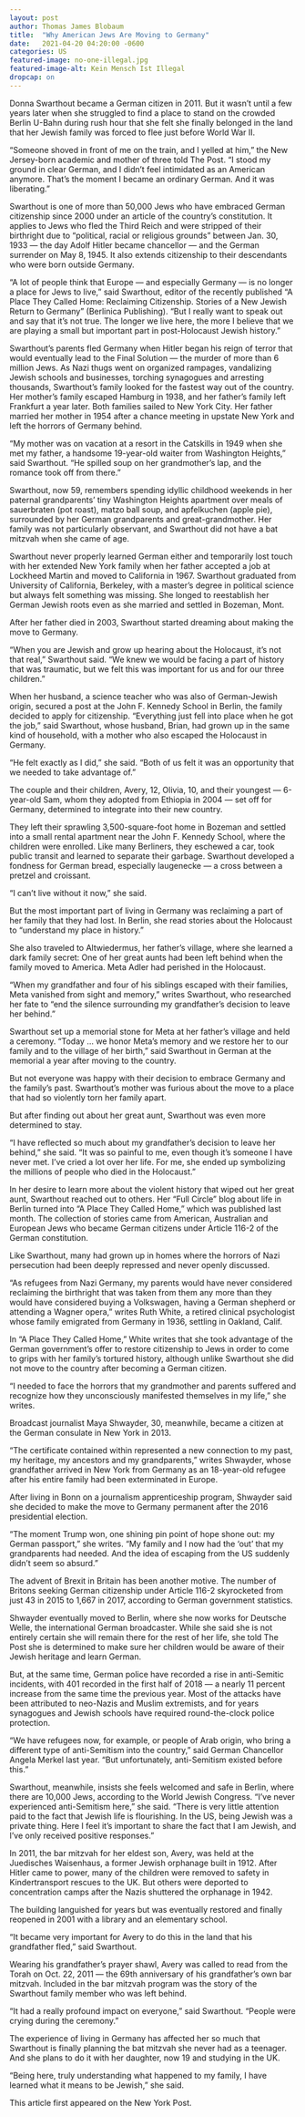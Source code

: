 ```yaml
---
layout: post
author: Thomas James Blobaum 
title:  "Why American Jews Are Moving to Germany"
date:   2021-04-20 04:20:00 -0600
categories: US
featured-image: no-one-illegal.jpg
featured-image-alt: Kein Mensch Ist Illegal
dropcap: on 
---
```

Donna Swarthout became a German citizen in 2011. But it wasn’t until a few years later when she struggled to find a place to stand on the crowded Berlin U-Bahn during rush hour that she felt she finally belonged in the land that her Jewish family was forced to flee just before World War II.

“Someone shoved in front of me on the train, and I yelled at him,” the New Jersey-born academic and mother of three told The Post. “I stood my ground in clear German, and I didn’t feel intimidated as an American anymore. That’s the moment I became an ordinary German. And it was liberating.”

Swarthout is one of more than 50,000 Jews who have embraced German citizenship since 2000 under an article of the country’s constitution. It applies to Jews who fled the Third Reich and were stripped of their birthright due to “political, racial or religious grounds” between Jan. 30, 1933 — the day Adolf Hitler became chancellor — and the German surrender on May 8, 1945. It also extends citizenship to their descendants who were born outside Germany.

“A lot of people think that Europe — and especially Germany — is no longer a place for Jews to live,” said Swarthout, editor of the recently published “A Place They Called Home: Reclaiming Citizenship. Stories of a New Jewish Return to Germany” (Berlinica Publishing). “But I really want to speak out and say that it’s not true. The longer we live here, the more I believe that we are playing a small but important part in post-Holocaust Jewish history.”

Swarthout’s parents fled Germany when Hitler began his reign of terror that would eventually lead to the Final Solution — the murder of more than 6 million Jews. As Nazi thugs went on organized rampages, vandalizing Jewish schools and businesses, torching synagogues and arresting thousands, Swarthout’s family looked for the fastest way out of the country. Her mother’s family escaped Hamburg in 1938, and her father’s family left Frankfurt a year later. Both families sailed to New York City. Her father married her mother in 1954 after a chance meeting in upstate New York and left the horrors of Germany behind.

“My mother was on vacation at a resort in the Catskills in 1949 when she met my father, a handsome 19-year-old waiter from Washington Heights,” said Swarthout. “He spilled soup on her grandmother’s lap, and the romance took off from there.”

Swarthout, now 59, remembers spending idyllic childhood weekends in her paternal grandparents’ tiny Washington Heights apartment over meals of sauerbraten (pot roast), matzo ball soup, and apfelkuchen (apple pie), surrounded by her German grandparents and great-grandmother. Her family was not particularly observant, and Swarthout did not have a bat mitzvah when she came of age.

Swarthout never properly learned German either and temporarily lost touch with her extended New York family when her father accepted a job at Lockheed Martin and moved to California in 1967. Swarthout graduated from University of California, Berkeley, with a master’s degree in political science but always felt something was missing. She longed to reestablish her German Jewish roots even as she married and settled in Bozeman, Mont.

After her father died in 2003, Swarthout started dreaming about making the move to Germany.

“When you are Jewish and grow up hearing about the Holocaust, it’s not that real,” Swarthout said. “We knew we would be facing a part of history that was traumatic, but we felt this was important for us and for our three children.”

When her husband, a science teacher who was also of German-Jewish origin, secured a post at the John F. Kennedy School in Berlin, the family decided to apply for citizenship. “Everything just fell into place when he got the job,” said Swarthout, whose husband, Brian, had grown up in the same kind of household, with a mother who also escaped the Holocaust in Germany.

“He felt exactly as I did,” she said. “Both of us felt it was an opportunity that we needed to take advantage of.”

The couple and their children, Avery, 12, Olivia, 10, and their youngest — 6-year-old Sam, whom they adopted from Ethiopia in 2004 — set off for Germany, determined to integrate into their new country.

They left their sprawling 3,500-square-foot home in Bozeman and settled into a small rental apartment near the John F. Kennedy School, where the children were enrolled. Like many Berliners, they eschewed a car, took public transit and learned to separate their garbage. Swarthout developed a fondness for German bread, especially laugenecke — a cross between a pretzel and croissant.

“I can’t live without it now,” she said.

But the most important part of living in Germany was reclaiming a part of her family that they had lost. In Berlin, she read stories about the Holocaust to “understand my place in history.”

She also traveled to Altwiedermus, her father’s village, where she learned a dark family secret: One of her great aunts had been left behind when the family moved to America. Meta Adler had perished in the Holocaust.

“When my grandfather and four of his siblings escaped with their families, Meta vanished from sight and memory,” writes Swarthout, who researched her fate to “end the silence surrounding my grandfather’s decision to leave her behind.”

Swarthout set up a memorial stone for Meta at her father’s village and held a ceremony. “Today … we honor Meta’s memory and we restore her to our family and to the village of her birth,” said Swarthout in German at the memorial a year after moving to the country.

But not everyone was happy with their decision to embrace Germany and the family’s past. Swarthout’s mother was furious about the move to a place that had so violently torn her family apart.

But after finding out about her great aunt, Swarthout was even more determined to stay.

“I have reflected so much about my grandfather’s decision to leave her behind,” she said. “It was so painful to me, even though it’s someone I have never met. I’ve cried a lot over her life. For me, she ended up symbolizing the millions of people who died in the Holocaust.”

In her desire to learn more about the violent history that wiped out her great aunt, Swarthout reached out to others. Her “Full Circle” blog about life in Berlin turned into “A Place They Called Home,” which was published last month. The collection of stories came from American, Australian and European Jews who became German citizens under Article 116-2 of the German constitution.

Like Swarthout, many had grown up in homes where the horrors of Nazi persecution had been deeply repressed and never openly discussed.

“As refugees from Nazi Germany, my parents would have never considered reclaiming the birthright that was taken from them any more than they would have considered buying a Volkswagen, having a German shepherd or attending a Wagner opera,” writes Ruth White, a retired clinical psychologist whose family emigrated from Germany in 1936, settling in Oakland, Calif.

In “A Place They Called Home,” White writes that she took advantage of the German government’s offer to restore citizenship to Jews in order to come to grips with her family’s tortured history, although unlike Swarthout she did not move to the country after becoming a German citizen.

“I needed to face the horrors that my grandmother and parents suffered and recognize how they unconsciously manifested themselves in my life,” she writes.

Broadcast journalist Maya Shwayder, 30, meanwhile, became a citizen at the German consulate in New York in 2013.

“The certificate contained within represented a new connection to my past, my heritage, my ancestors and my grandparents,” writes Shwayder, whose grandfather arrived in New York from Germany as an 18-year-old refugee after his entire family had been exterminated in Europe.

After living in Bonn on a journalism apprenticeship program, Shwayder said she decided to make the move to Germany permanent after the 2016 presidential election.

“The moment Trump won, one shining pin point of hope shone out: my German passport,” she writes. “My family and I now had the ‘out’ that my grandparents had needed. And the idea of escaping from the US suddenly didn’t seem so absurd.”

The advent of Brexit in Britain has been another motive. The number of Britons seeking German citizenship under Article 116-2 skyrocketed from just 43 in 2015 to 1,667 in 2017, according to German government statistics.

Shwayder eventually moved to Berlin, where she now works for Deutsche Welle, the international German broadcaster. While she said she is not entirely certain she will remain there for the rest of her life, she told The Post she is determined to make sure her children would be aware of their Jewish heritage and learn German.

But, at the same time, German police have recorded a rise in anti-Semitic incidents, with 401 recorded in the first half of 2018 — a nearly 11 percent increase from the same time the previous year. Most of the attacks have been attributed to neo-Nazis and Muslim extremists, and for years synagogues and Jewish schools have required round-the-clock police protection.

“We have refugees now, for example, or people of Arab origin, who bring a different type of anti-Semitism into the country,” said German Chancellor Angela Merkel last year. “But unfortunately, anti-Semitism existed before this.”

Swarthout, meanwhile, insists she feels welcomed and safe in Berlin, where there are 10,000 Jews, according to the World Jewish Congress. “I’ve never experienced anti-Semitism here,” she said. “There is very little attention paid to the fact that Jewish life is flourishing. In the US, being Jewish was a private thing. Here I feel it’s important to share the fact that I am Jewish, and I’ve only received positive responses.”

In 2011, the bar mitzvah for her eldest son, Avery, was held at the Juedisches Waisenhaus, a former Jewish orphanage built in 1912. After Hitler came to power, many of the children were removed to safety in Kindertransport rescues to the UK. But others were deported to concentration camps after the Nazis shuttered the orphanage in 1942.

The building languished for years but was eventually restored and finally reopened in 2001 with a library and an elementary school.

“It became very important for Avery to do this in the land that his grandfather fled,” said Swarthout.

Wearing his grandfather’s prayer shawl, Avery was called to read from the Torah on Oct. 22, 2011 — the 69th anniversary of his grandfather’s own bar mitzvah. Included in the bar mitzvah program was the story of the Swarthout family member who was left behind.

“It had a really profound impact on everyone,” said Swarthout. “People were crying during the ceremony.”

The experience of living in Germany has affected her so much that Swarthout is finally planning the bat mitzvah she never had as a teenager. And she plans to do it with her daughter, now 19 and studying in the UK.

“Being here, truly understanding what happened to my family, I have learned what it means to be Jewish,” she said.

This article first appeared on the New York Post.  

<a href="https://nypost.com/2019/01/05/why-american-jews-are-moving-to-germany/" data-iframely-url></a>

